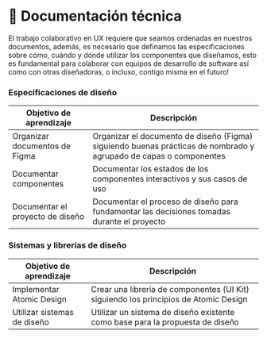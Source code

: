 # 🔵 Documentación técnica

El trabajo colaborativo en UX requiere que seamos ordenadas en nuestros documentos, además, es necesario que definamos las especificaciones sobre cómo, cuándo y dónde utilizar los componentes que diseñamos, esto es fundamental para colaborar con equipos de desarrollo de software así como con otras diseñadoras, o incluso, contigo misma en el futuro!

### Especificaciones de diseño

| Objetivo de aprendizaje          | Descripción                                                                                                       |
| -------------------------------- | ----------------------------------------------------------------------------------------------------------------- |
| Organizar documentos de Figma    | Organizar el documento de diseño (Figma) siguiendo buenas prácticas de nombrado y agrupado de capas o componentes |
| Documentar componentes           | Documentar los estados de los componentes interactivos y sus casos de uso                                         |
| Documentar el proyecto de diseño | Documentar el proceso de diseño para fundamentar las decisiones tomadas durante el proyecto                       |



### Sistemas y librerías de diseño

| Objetivo de aprendizaje     | Descripción                                                                          |
| --------------------------- | ------------------------------------------------------------------------------------ |
| Implementar Atomic Design   | Crear una librería de componentes (UI Kit) siguiendo los principios de Atomic Design |
| Utilizar sistemas de diseño | Utilizar un sistema de diseño existente como base para la propuesta de diseño        |
